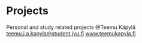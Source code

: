# Projects
Personal and study related projects
@Teemu Käpylä
teemu.j.a.kapyla@student.jyu.fi
www.teemukapyla.fi
